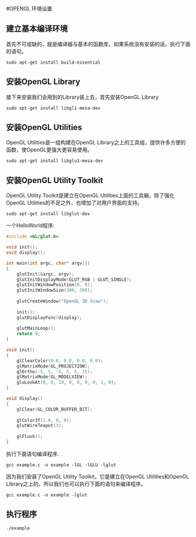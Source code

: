 #OPENGL 环境设置
## 建立基本编译环境
首先不可或缺的，就是编译器与基本的函数库，如果系统没有安装的话，执行下面的语句。
```shell
sudo apt-get install build-essential
```
## 安装OpenGL Library
接下来安装我们会用到的Library装上去，首先安装OpenGL Library
```shell
sudo apt-get install libgl1-mesa-dev
```
## 安装OpenGL Utilities
OpenGL Utilities是一组构建在OpenGL Library之上的工具组，提供许多方便的函数，使OpenGL更强大更容易使用。
```shell
sudo apt-get install libglu1-mesa-dev
```
## 安装OpenGL Utility Toolkit
OpenGL Utility Toolkit是建立在OpenGL Utilities上面的工具箱，除了强化OpenGL Utilities的不足之外，也增加了对用户界面的支持。
```shell
sudo apt-get install libglut-dev
```
一个HelloWorld程序:
```c
#include <GL/glut.h>

void init();
void display();

int main(int argc, char* argv[])
{
	glutInit(&argc, argv);
	glutInitDisplayMode(GLUT_RGB | GLUT_SINGLE);
	glutInitWindowPosition(0, 0);
	glutInitWindowSize(300, 300);
	
	glutCreateWindow("OpenGL 3D View");
	
	init();
	glutDisplayFunc(display);
	
	glutMainLoop();
	return 0;
}

void init()
{
	glClearColor(0.0, 0.0, 0.0, 0.0);
	glMatrixMode(GL_PROJECTION);
	glOrtho(-5, 5, -5, 5, 5, 15);
	glMatrixMode(GL_MODELVIEW);
	gluLookAt(0, 0, 10, 0, 0, 0, 0, 1, 0);
}

void display()
{
	glClear(GL_COLOR_BUFFER_BIT);
		
	glColor3f(1.0, 0, 0);
	glutWireTeapot(3);
	
	glFlush();
}
```
执行下面语句编译程序.
```shell
gcc example.c -o example -lGL -lGLU -lglut
```
因为我们安装了OpenGL Utility Toolkit，它是建立在OpenGL Utilities和OpenGL Library之上的。所以我们也可以执行下面的语句来编译程序。
```shell
gcc example.c -o example -lglut
```
## 执行程序
```shell
./example
```
